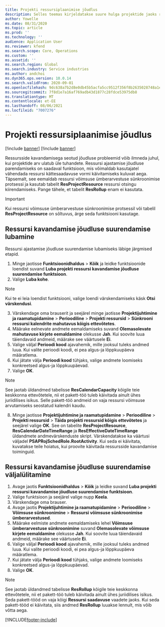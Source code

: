 ```yaml
---
title: Projekti ressursiplaanimise jõudlus
description: Selles teemas kirjeldatakse suure hulga projektide jaoks ressursside kavandamise jõudluse parandamist.
author: Yowelle
ms.date: 08/31/2020
ms.topic: article
ms.prod: ''
ms.technology: ''
audience: Application User
ms.reviewer: kfend
ms.search.scope: Core, Operations
ms.custom: ''
ms.assetid: ''
ms.search.region: Global
ms.search.industry: Service industries
ms.author: andchoi
ms.dyn365.ops.version: 10.0.14
ms.search.validFrom: 2020-09-01
ms.openlocfilehash: 9dc638a7b2d8e0db45b5acfa5cc9512f356f8b2635028748a1e2c3230605c154
ms.sourcegitcommit: 7f8d1e7a16af769adb43d1877c28fdce53975db8
ms.translationtype: MT
ms.contentlocale: et-EE
ms.lasthandoff: 08/06/2021
ms.locfileid: "7007276"
---
```

# <a name="project-resource-scheduling-performance"></a>Projekti ressursiplaanimise jõudlus

[!include [banner](../includes/banner.md)]
[!include [banner](../includes/preview-banner.md)]


Ressursside kavandamisega seotud jõudluse probleemid võib ilmneda juhul, kui projektide arv ulatub üle tuhandete. Ressursi ajastamise jõudluse parendamiseks on saadaval funktsioon, mis võimaldab kasutajatel vähendada ressursi kättesaadavuse vormi käivitamiseks kuluvat aega. Täpsemalt, see eemaldab ressursi võimsuse ümberarvestuse sünkroonimise protsessi ja kasutab tabelit **ResProjectResource** ressursi otsingu kiirendamiseks. Pange tähele, et tabelit **ResRollup** enam ei kasutata.

> [!IMPORTANT]
> Kui ressursi võimsuse ümberarvestuse sünkroonimise protsessil või tabelil **ResProjectResource** on sõltuvus, ärge seda funktsiooni kasutage.

## <a name="enable-resource-scheduling-performance-enhancement"></a>Ressursi kavandamise jõudluse suurendamise lubamine
Ressursi ajastamise jõudluse suurendamise lubamiseks läbige järgmised etapid.

1. Minge jaotisse **Funktsioonidhaldus** > **Kõik** ja leidke funktsioonide loendist suvand **Luba projekti ressursi kavandamise jõudluse suurendamise funktsioon**.
2. Valige **Luba kohe**.

> [!NOTE]
> Kui te ei leia loendist funktsiooni, valige loendi värskendamiseks käsk **Otsi värskendusi**.

3. Värskendage oma brauserit ja seejärel minge jaotisse **Projektijuhtimine ja raamatupidamine** > **Perioodiline** > **Projekti ressursid** > **Sünkrooni ressursi kalendrite mahutavus kõigis ettevõtetes**.
4. Määrake eelnevate andmete eemaldamiseks suvand **Olemasolevate mahutavuse kirjete eemaldamine** olekusse **Jah**. Kui soovite luua täiendavaid andmeid, määrake see väärtusele **Ei**.
5. Valige väljal **Perioodi kood** ajavahemik, mille jooksul tuleks andmed luua. Kui valite perioodi koodi, ei pea algus-ja lõppkuupäeva määratlema.
6. Kui jätate välja **Perioodi kood** tühjaks, valige andmete loomiseks konkreetsed algus-ja lõppkuupäevad.
7. Valige **OK**.

 > [!NOTE]
 > See jaotab üldandmed tabelisse **ResCalendarCapacity** kõigile teie keskkonna ettevõtetele, nii et pakett-töö tuleb käivitada ainult ühes juriidilises isikus. Selle pakett-töö andmeid on vaja ressursi võimsuse arvutamiseks seostatud kalendri kaudu.

8. Minge jaotisse **Projektijuhtimine ja raamatupidamine** > **Perioodiline** > **Projekti ressursid** > **Täida projekti ressursid kõigis ettevõtetes** ja seejärel valige **OK**. See on tabelite **ResProjectResource**, **ResCalendarDateTimeRange** ja **ResEffectiveDateTimeRange** üldandmete andmevärskenduste skript. Värskendatakse ka väärtusi väljadel **PSAPRojSchedRole.RootActivity**. Kui seda ei käivitata, kuvatakse teile hoiatus, kui proovite käivitada ressursside kavandamise toiminguid.
 
## <a name="turn-off-resource-scheduling-performance-enhancement"></a>Ressursi kavandamise jõudluse suurendamise väljalülitamine

1. Avage jaotis **Funktsioonidhaldus** > **Kõik** ja leidke suvand **Luba projekti ressursi kavandamise jõudluse suurendamise funktsioon**.
2. Valige funktsioon ja seejärel valige nupp **Keela**.
3. Värskendage oma brauser.
4. Avage jaotis **Projektijuhtimine ja raamatupidamine** > **Perioodiline** > **Võimsuse sünkroonimine** > **Ressursi võimsuse sünkroonimise ümberarvestused**.
5. Määrake eelmiste andmete eemaldamiseks lehel **Võimsuse ümberarvestuse sünkroonimine** suvand **Olemasolevate võimsuse kirjete eemaldamine** olekusse **Jah**. Kui soovite luua täiendavaid andmeid, määrake see väärtusele **Ei**.
6. Valige väljal **Perioodi kood** ajavahemik, mille jooksul tuleks andmed luua. Kui valite perioodi koodi, ei pea algus-ja lõppkuupäeva määratlema.
7. Kui jätate välja **Perioodi kood** tühjaks, valige andmete loomiseks konkreetsed algus-ja lõppkuupäevad.
8. Valige **OK**.

> [!NOTE]
> See jaotab üldandmed tabelisse **ResRollup** kõigile teie keskkonna ettevõtetele, nii et pakett-töö tuleb käivitada ainult ühes juriidilises isikus. Seda pakett-tööd on vaja kõigi **Ressursi saadavuse** vaadete jaoks. Kui seda pakett-tööd ei käivitata, siis andmed **ResRollup** luuakse lennult, mis võib võtta aega.


[!INCLUDE[footer-include](../includes/footer-banner.md)]